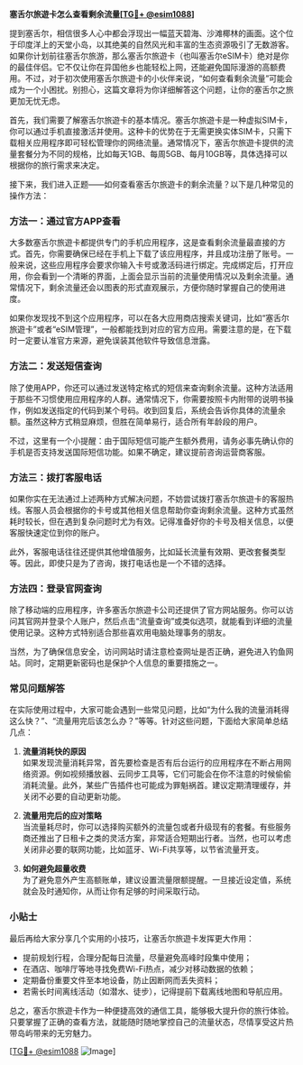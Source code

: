**塞舌尔旅遊卡怎么查看剩余流量[[TG💪+ @esim1088](https://t.me/s/esim1088)]**

提到塞舌尔，相信很多人心中都会浮现出一幅蓝天碧海、沙滩椰林的画面。这个位于印度洋上的天堂小岛，以其绝美的自然风光和丰富的生态资源吸引了无数游客。如果你计划前往塞舌尔旅游，那么塞舌尔旅遊卡（也叫塞舌尔eSIM卡）绝对是你的最佳伴侣。它不仅让你在异国他乡也能轻松上网，还能避免国际漫游的高额费用。不过，对于初次使用塞舌尔旅遊卡的小伙伴来说，“如何查看剩余流量”可能会成为一个小困扰。别担心，这篇文章将为你详细解答这个问题，让你的塞舌尔之旅更加无忧无虑。

首先，我们需要了解塞舌尔旅遊卡的基本情况。塞舌尔旅遊卡是一种虚拟SIM卡，你可以通过手机直接激活并使用。这种卡的优势在于无需更换实体SIM卡，只需下载相关应用程序即可轻松管理你的网络流量。通常情况下，塞舌尔旅遊卡提供的流量套餐分为不同的规格，比如每天1GB、每周5GB、每月10GB等，具体选择可以根据你的旅行需求来决定。

接下来，我们进入正题——如何查看塞舌尔旅遊卡的剩余流量？以下是几种常见的操作方法：

### 方法一：通过官方APP查看

大多数塞舌尔旅遊卡都提供专门的手机应用程序，这是查看剩余流量最直接的方式。首先，你需要确保已经在手机上下载了该应用程序，并且成功注册了账号。一般来说，这些应用程序会要求你输入卡号或激活码进行绑定。完成绑定后，打开应用，你会看到一个清晰的界面，上面会显示当前的流量使用情况以及剩余流量。通常情况下，剩余流量还会以图表的形式直观展示，方便你随时掌握自己的使用进度。

如果你发现找不到这个应用程序，可以在各大应用商店搜索关键词，比如“塞舌尔旅遊卡”或者“eSIM管理”，一般都能找到对应的官方应用。需要注意的是，在下载时一定要认准官方来源，避免误装其他软件导致信息泄露。

### 方法二：发送短信查询

除了使用APP，你还可以通过发送特定格式的短信来查询剩余流量。这种方法适用于那些不习惯使用应用程序的人群。通常情况下，你需要按照卡内附带的说明书操作，例如发送指定的代码到某个号码。收到回复后，系统会告诉你具体的流量余额。虽然这种方式稍显麻烦，但胜在简单易行，适合所有年龄段的用户。

不过，这里有一个小提醒：由于国际短信可能产生额外费用，请务必事先确认你的手机是否支持发送国际短信功能。如果不确定，建议提前咨询运营商客服。

### 方法三：拨打客服电话

如果你实在无法通过上述两种方式解决问题，不妨尝试拨打塞舌尔旅遊卡的客服热线。客服人员会根据你的卡号或其他相关信息帮助你查询剩余流量。这种方式虽然耗时较长，但在遇到复杂问题时尤为有效。记得准备好你的卡号及相关信息，以便客服快速定位到你的账户。

此外，客服电话往往还提供其他增值服务，比如延长流量有效期、更改套餐类型等。因此，即使只是为了咨询，拨打电话也是一个不错的选择。

### 方法四：登录官网查询

除了移动端的应用程序，许多塞舌尔旅遊卡公司还提供了官方网站服务。你可以访问其官网并登录个人账户，然后点击“流量查询”或类似选项，就能看到详细的流量使用记录。这种方式特别适合那些喜欢用电脑处理事务的朋友。

当然，为了确保信息安全，访问网站时请注意检查网址是否正确，避免进入钓鱼网站。同时，定期更新密码也是保护个人信息的重要措施之一。

### 常见问题解答

在实际使用过程中，大家可能会遇到一些常见问题，比如“为什么我的流量消耗得这么快？”、“流量用完后该怎么办？”等等。针对这些问题，下面给大家简单总结几点：

1. **流量消耗快的原因**  
   如果发现流量消耗异常，首先要检查是否有后台运行的应用程序在不断占用网络资源。例如视频播放器、云同步工具等，它们可能会在你不注意的时候偷偷消耗流量。此外，某些广告插件也可能成为罪魁祸首。建议定期清理缓存，并关闭不必要的自动更新功能。

2. **流量用完后的应对策略**  
   当流量耗尽时，你可以选择购买额外的流量包或者升级现有的套餐。有些服务商还推出了日租卡之类的灵活方案，非常适合短期出行者。当然，也可以考虑关闭非必要的联网功能，比如蓝牙、Wi-Fi共享等，以节省流量开支。

3. **如何避免超量收费**  
   为了避免意外产生高额账单，建议设置流量限额提醒。一旦接近设定值，系统就会及时通知你，从而让你有足够的时间采取行动。

### 小贴士

最后再给大家分享几个实用的小技巧，让塞舌尔旅遊卡发挥更大作用：

- 提前规划行程，合理分配每日流量，尽量避免高峰时段集中使用；
- 在酒店、咖啡厅等地寻找免费Wi-Fi热点，减少对移动数据的依赖；
- 定期备份重要文件至本地设备，防止因断网而丢失资料；
- 若需长时间离线活动（如潜水、徒步），记得提前下载离线地图和导航应用。

总之，塞舌尔旅遊卡作为一种便捷高效的通信工具，能够极大提升你的旅行体验。只要掌握了正确的查看方法，就能随时随地掌控自己的流量状态，尽情享受这片热带岛屿带来的无穷魅力。

[[TG💪+ @esim1088](https://t.me/s/esim1088) ![Image](https://i.postimg.cc/4NQfJmqS/Snipaste-2025-05-13-00-14-12.png)]